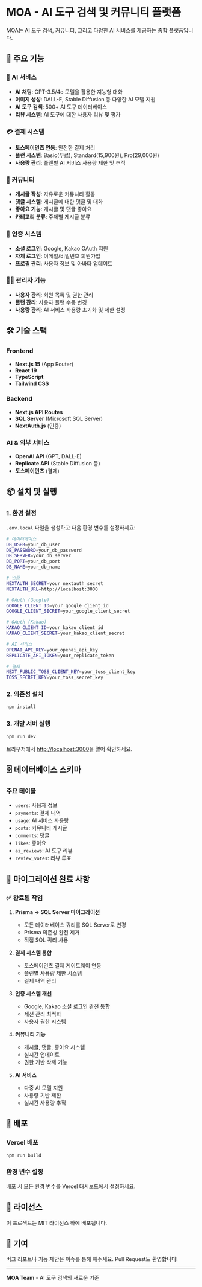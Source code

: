 # MOA - AI 도구 검색 및 커뮤니티 플랫폼

MOA는 AI 도구 검색, 커뮤니티, 그리고 다양한 AI 서비스를 제공하는 종합 플랫폼입니다.

## 🚀 주요 기능

### 🤖 AI 서비스
- **AI 채팅**: GPT-3.5/4o 모델을 활용한 지능형 대화
- **이미지 생성**: DALL-E, Stable Diffusion 등 다양한 AI 모델 지원
- **AI 도구 검색**: 500+ AI 도구 데이터베이스
- **리뷰 시스템**: AI 도구에 대한 사용자 리뷰 및 평가

### 💳 결제 시스템
- **토스페이먼츠 연동**: 안전한 결제 처리
- **플랜 시스템**: Basic(무료), Standard(15,900원), Pro(29,000원)
- **사용량 관리**: 플랜별 AI 서비스 사용량 제한 및 추적

### 👥 커뮤니티
- **게시글 작성**: 자유로운 커뮤니티 활동
- **댓글 시스템**: 게시글에 대한 댓글 및 대화
- **좋아요 기능**: 게시글 및 댓글 좋아요
- **카테고리 분류**: 주제별 게시글 분류

### 🔐 인증 시스템
- **소셜 로그인**: Google, Kakao OAuth 지원
- **자체 로그인**: 이메일/비밀번호 회원가입
- **프로필 관리**: 사용자 정보 및 아바타 업데이트

### 👨‍💼 관리자 기능
- **사용자 관리**: 회원 목록 및 권한 관리
- **플랜 관리**: 사용자 플랜 수동 변경
- **사용량 관리**: AI 서비스 사용량 초기화 및 제한 설정

## 🛠 기술 스택

### Frontend
- **Next.js 15** (App Router)
- **React 19**
- **TypeScript**
- **Tailwind CSS**

### Backend
- **Next.js API Routes**
- **SQL Server** (Microsoft SQL Server)
- **NextAuth.js** (인증)

### AI & 외부 서비스
- **OpenAI API** (GPT, DALL-E)
- **Replicate API** (Stable Diffusion 등)
- **토스페이먼츠** (결제)

## 📦 설치 및 실행

### 1. 환경 설정

`.env.local` 파일을 생성하고 다음 환경 변수를 설정하세요:

```bash
# 데이터베이스
DB_USER=your_db_user
DB_PASSWORD=your_db_password
DB_SERVER=your_db_server
DB_PORT=your_db_port
DB_NAME=your_db_name

# 인증
NEXTAUTH_SECRET=your_nextauth_secret
NEXTAUTH_URL=http://localhost:3000

# OAuth (Google)
GOOGLE_CLIENT_ID=your_google_client_id
GOOGLE_CLIENT_SECRET=your_google_client_secret

# OAuth (Kakao)
KAKAO_CLIENT_ID=your_kakao_client_id
KAKAO_CLIENT_SECRET=your_kakao_client_secret

# AI 서비스
OPENAI_API_KEY=your_openai_api_key
REPLICATE_API_TOKEN=your_replicate_token

# 결제
NEXT_PUBLIC_TOSS_CLIENT_KEY=your_toss_client_key
TOSS_SECRET_KEY=your_toss_secret_key
```

### 2. 의존성 설치

```bash
npm install
```

### 3. 개발 서버 실행

```bash
npm run dev
```

브라우저에서 [http://localhost:3000](http://localhost:3000)을 열어 확인하세요.

## 🗄 데이터베이스 스키마

### 주요 테이블
- `users`: 사용자 정보
- `payments`: 결제 내역
- `usage`: AI 서비스 사용량
- `posts`: 커뮤니티 게시글
- `comments`: 댓글
- `likes`: 좋아요
- `ai_reviews`: AI 도구 리뷰
- `review_votes`: 리뷰 투표

## 🔄 마이그레이션 완료 사항

### ✅ 완료된 작업
1. **Prisma → SQL Server 마이그레이션**
   - 모든 데이터베이스 쿼리를 SQL Server로 변경
   - Prisma 의존성 완전 제거
   - 직접 SQL 쿼리 사용

2. **결제 시스템 통합**
   - 토스페이먼츠 결제 게이트웨이 연동
   - 플랜별 사용량 제한 시스템
   - 결제 내역 관리

3. **인증 시스템 개선**
   - Google, Kakao 소셜 로그인 완전 통합
   - 세션 관리 최적화
   - 사용자 권한 시스템

4. **커뮤니티 기능**
   - 게시글, 댓글, 좋아요 시스템
   - 실시간 업데이트
   - 권한 기반 삭제 기능

5. **AI 서비스**
   - 다중 AI 모델 지원
   - 사용량 기반 제한
   - 실시간 사용량 추적

## 🚀 배포

### Vercel 배포
```bash
npm run build
```

### 환경 변수 설정
배포 시 모든 환경 변수를 Vercel 대시보드에서 설정하세요.

## 📝 라이선스

이 프로젝트는 MIT 라이선스 하에 배포됩니다.

## 🤝 기여

버그 리포트나 기능 제안은 이슈를 통해 해주세요.
Pull Request도 환영합니다!

---

**MOA Team** - AI 도구 검색의 새로운 기준
